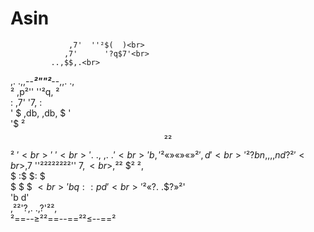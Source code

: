 # Asin


                 ,7'  ''²$(  )<br>
                ,7'      '?q$7'<br>
             ..,$$,.<br>
   ,.  .,,--***²""²***--,,.  .,<br>
 ²   ,p²''              ''²q,   ²<br>
:  ,7'                      '7,  :<br>
 ' $      ,db,      ,db,      $ '<br>
  '$      ²$$²      ²$$²      $' <br>
  '$                          $'<br>
   '$.     .,        ,.     .$'<br>
    'b,     '²«»«»«»²'     ,d'<br>
     '²?bn,,          ,,nd?²'<br>
       ,7$ ''²²²²²²²²'' $7,<br>
     ,² ²$              $² ²,<br>
     $  :$              $:  $<br>
     $   $              $   $<br>
     'b  q:            :p  d'<br>
      '²«?$.          .$?»²'<br>
         'b            d'<br>
       ,²²'?,.      .,?'²²,<br>
      ²==--≥²²==--==²²≤--==²<br>




